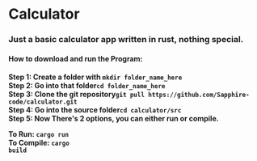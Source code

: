 <h1>Calculator</h1>

<h3>Just a basic calculator app written in rust, nothing special.</h3>


<h4>How to download and run the Program:<h4>
Step 1: Create a folder with <code>mkdir folder_name_here</code><br>
Step 2: Go into that folder<code>cd folder_name_here</code><br>
Step 3: Clone the git repository<code>git pull https://github.com/Sapphire-code/calculator.git</code><br>
Step 4: Go into the source folder<code>cd calculator/src</code><br>
Step 5: Now There's 2 options, you can either run or compile.<br>

To Run: <code>cargo run</code><br>
To Compile: <code>cargo build</code>
